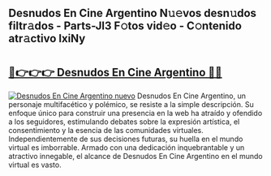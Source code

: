 ## Desnudos En Cine Argentino N𝚞𝚎vos desn𝚞dos filtr𝚊dos - Parts-Jl3 F𝚘tos vid𝚎o - C𝚘ntenido atr𝚊ctivo lxiNy

# <h2><a href="http://mbcz2d4.tromn.icu/?c=Desnudos+En+Cine+Argentino">🔗👉👉👉 Desnudos En Cine Argentino 🔗🔗</a></h2>

[![Desnudos En Cine Argentino nuevo](https://i.imgur.com/pEAQMta.gif)](http://mbcz2d4.tromn.icu/?c=Desnudos+En+Cine+Argentino)
Desnudos En Cine Argentino, un personaje multifacético y polémico, se resiste a la simple descripción. Su enfoque único para construir una presencia en la web ha atraído y ofendido a los seguidores, estimulando debates sobre la expresión artística, el consentimiento y la esencia de las comunidades virtuales. Independientemente de sus decisiones futuras, su huella en el mundo virtual es imborrable. Armado con una dedicación inquebrantable y un atractivo innegable, el alcance de Desnudos En Cine Argentino en el mundo virtual es vasto.
